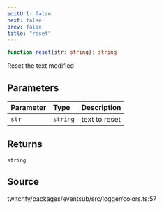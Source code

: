 ```yaml
---
editUrl: false
next: false
prev: false
title: "reset"
---
```


```ts
function reset(str: string): string
```

Reset the text modified

## Parameters

| Parameter | Type | Description |
| :------ | :------ | :------ |
| `str` | `string` | text to reset |

## Returns

`string`

## Source

twitchfy/packages/eventsub/src/logger/colors.ts:57
